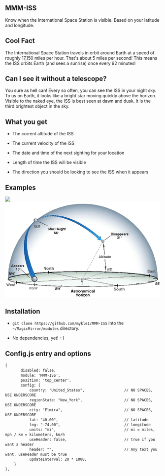 ## MMM-ISS

Know when the International Space Station is visible. Based on your latitude and longitude.

## Cool Fact

The International Space Station travels in orbit around Earth at a speed of roughly 17,150 miles per hour.
That's about 5 miles per second! This means the ISS orbits Earth (and sees a sunrise) once every 92 minutes!

## Can I see it without a telescope?

You sure as hell can! Every so often, you can see the ISS in your night sky. To us on Earth, it looks like 
a bright star moving quickly above the horizon. Visible to the naked eye, the ISS is best seen at dawn and dusk.
It is the third brightest object in the sky. 

## What you get

* The current altitude of the ISS

* The current velocity of the ISS

* The date and time of the next sighting for your location

* Length of time the ISS will be visible

* The direction you should be looking to see the ISS when it appears

## Examples

![](images/1.PNG) ![](images/2.png)

## Installation

* `git clone https://github.com/mykle1/MMM-ISS` into the `~/MagicMirror/modules` directory.

* No dependencies, yet! :-)


## Config.js entry and options

    {
           disabled: false,
           module: 'MMM-ISS',
           position: 'top_center',
		   config: {
			   country: "United_States",                  // NO SPACES, USE UNDERSCORE
			   regionState: "New_York",                   // NO SPACES, USE UNDERSCORE
			   city: "Elmira",                            // NO SPACES, USE UNDERSCORE
			   lat: "40.00",                              // latitude
			   lng: "-74.00",                             // longitude
			   units: "mi",                               // mi = miles, mph / km = kilometers, km/h
			   useHeader: false,                          // true if you want a header      
			   header: "",                                // Any text you want. useHeader must be true
			   updateInterval: 20 * 1000,
		}
    },
